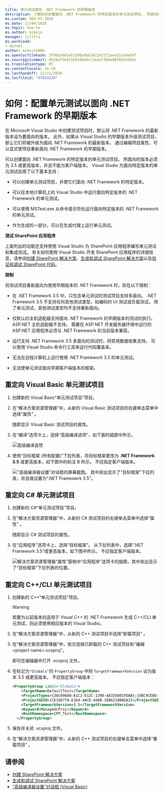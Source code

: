 ```yaml
---
title: 单元测试面向 .NET Framework 的早期版本
description: 了解如何创建面向 .NET Framework 的特定版本的单元测试项目。 所面向的版本必须为 3.5 或更高版本，并且不能为客户端版本。
ms.custom: SEO-VS-2020
ms.date: 11/04/2016
ms.topic: how-to
ms.author: mikejo
manager: jillfra
ms.workload:
- dotnet
author: mikejo5000
ms.openlocfilehash: 3f90a3d42eb1390adbb242242172aea152a0a54f
ms.sourcegitcommit: d526af3642163180e0cc3e1e73b0a00f02542683
ms.translationtype: HT
ms.contentlocale: zh-CN
ms.lasthandoff: 12/31/2020
ms.locfileid: "97833229"
---
```

# <a name="how-to-configure-unit-tests-to-target-an-earlier-version-of-the-net-framework"></a>如何：配置单元测试以面向 .NET Framework 的早期版本

在 Microsoft Visual Studio 中创建测试项目时，默认将 .NET Framework 的最新版本设为要面向的版本。 此外，如果从 Visual Studio 的早期版本升级测试项目，那么它们将被升级为面向 .NET Framework 的最新版本。 通过编辑项目属性，可以显式使项目重新面向 .NET Framework 的早期版本。

可以创建面向 .NET Framework 的特定版本的单元测试项目。 所面向的版本必须为 3.5 或更高版本，并且不能为客户端版本。 Visual Studio 为面向特定版本的单元测试启用了以下基本支持：

- 可以创建单元测试项目，并使它们面向 .NET Framework 的特定版本。

- 可以在本地计算机上的 Visual Studio 中运行面向特定版本的 .NET Framework 的单元测试。

- 可以使用 MSTest.exe 从命令提示符处运行面向特定版本的 .NET Framework 的单元测试。

- 作为生成的一部分，可以在生成代理上运行单元测试。

**测试 SharePoint 应用程序**

上面列出的功能还支持使用 Visual Studio 为 SharePoint 应用程序编写单元测试和集成测试。 有关如何使用 Visual Studio 开发 SharePoint 应用程序的详细信息，请参阅[创建 SharePoint 解决方案](../sharepoint/create-sharepoint-solutions.md)、[生成和调试 SharePoint 解决方案](../sharepoint/building-and-debugging-sharepoint-solutions.md)以及[验证和调试 SharePoint 代码](../sharepoint/verifying-and-debugging-sharepoint-code.md)。

**限制**

将测试项目重新面向为使用早期版本的 .NET Framework 时，存在以下限制：

- 在 .NET Framework 3.5 中，只包含单元测试的测试项目支持多面向。 .NET Framework 3.5 不支持任何其他测试类型，如编码的 UI 测试或负载测试。 除了单元测试，其他测试类型均不支持重新面向。

- 仅默认的主机适配器支持面向 .NET Framework 的早期版本的测试的执行。 ASP.NET 主机适配器不支持。 需要在 ASP.NET 开发服务器环境中运行的 ASP.NET 应用程序必须与 .NET Framework 的当前版本兼容。

- 运行支持 .NET Framework 3.5 多面向的测试时，将禁用数据收集支持。 可以使用 Visual Studio 命令行工具来运行代码覆盖率。

- 无法在远程计算机上运行使用 .NET Framework 3.5 的单元测试。

- 无法使单元测试面向早期客户端版本的框架。

## <a name="retargeting-for-visual-basic-unit-test-projects"></a>重定向 Visual Basic 单元测试项目

1. 创建新的 Visual Basic“单元测试项目”项目。

2. 在“解决方案资源管理器”中，从新的 Visual Basic 测试项目的右键单击菜单中选择“属性” 。

     随即显示 Visual Basic 测试项目的属性。

3. 在“编译”选项卡上，选择“高级编译选项”，如下面的插图中所示。

     ![高级编译选项](../test/media/howtoconfigureunittest35frameworka.png)

4. 使用“目标框架 (所有配置)”下拉列表，将目标框架更改为 **.NET Framework 3.5** 或更高版本，如下图中的标注 B 所示。 不应指定客户端版本。

     ![“高级编译器设置”对话框的屏幕截图。 其中突出显示了“目标框架”下拉列表，并且值设置为“.NET Frameowrk 3.5”。](../test/media/howtoconfigureunitest35frameworkstepb.png)

## <a name="retargeting-for-c-unit-test-projects"></a>重定向 C# 单元测试项目

1. 创建新的 C#“单元测试项目”项目。

2. 在“解决方案资源管理器”中，从新的 C# 测试项目的右键单击菜单中选择“属性” 。

   随即显示 C# 测试项目的属性。

3. 在“应用程序”选项卡上，选择“目标框架”。 从下拉列表中，选择“.NET Framework 3.5”或更高版本，如下图中所示。 不应指定客户端版本。

   ![解决方案资源管理器“属性”窗格中“应用程序”选项卡的插图，其中突出显示了“目标框架”下拉列表的位置。](../test/media/howtoconfigureunittest35frameworkcsharp.png)

## <a name="retargeting-for-ccli-unit-test-projects"></a>重定向 C++/CLI 单元测试项目

1. 创建新的 C++“单元测试项目”项目。

   > [!WARNING]
   > 若要为以前版本的适用于 Visual C++ 的 .NET Framework 生成 C++/CLI 单元测试，则必须使用相应版本的 Visual Studio。

2. 在“解决方案资源管理器”中，从新的 C++ 测试项目中选择“卸载项目” 。

3. 在“解决方案资源管理器”中，依次选择已卸载的 C++ 测试项目和“编辑 \<project name>.vcxproj”。

   即可在编辑器中打开 .vcxproj 文件。

4. 在标记为`"Globals"`的 `PropertyGroup` 中将 `TargetFrameworkVersion` 设为版本 3.5 或更高版本。 不应指定客户端版本：

    ```xml
    <PropertyGroup Label="Globals">
        <TargetName>DefaultTest</TargetName>
        <ProjectTypes>{3AC096D0-A1C2-E12C-1390-A8335801FDAB};{8BC9CEB8-8B4A-11D0-8D11-00A0C91BC942}</ProjectTypes>
        <ProjectGUID>{CE16D77A-E364-4ACD-948B-1EB6218B0EA3}</ProjectGUID>
        <TargetFrameworkVersion>3.5</TargetFrameworkVersion>
        <Keyword>ManagedCProj</Keyword>
        <RootNamespace>CPP_Test</RootNamespace>
      </PropertyGroup>
    ```

5. 保存并关闭 .vcxproj 文件。

6. 在“解决方案资源管理器”中，从新的 C++ 测试项目的右键单击菜单中选择“重载项目” 。

## <a name="see-also"></a>请参阅

- [创建 SharePoint 解决方案](../sharepoint/create-sharepoint-solutions.md)
- [生成和调试 SharePoint 解决方案](../sharepoint/building-and-debugging-sharepoint-solutions.md)
- [“高级编译器设置”对话框 (Visual Basic)](../ide/reference/advanced-compiler-settings-dialog-box-visual-basic.md)
